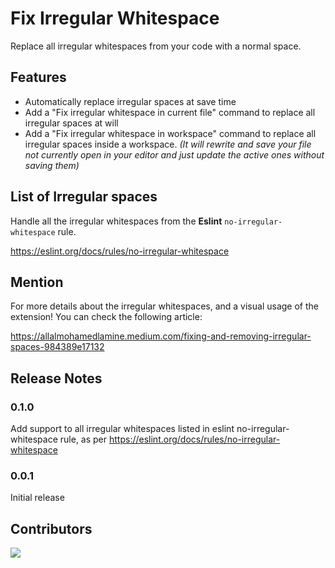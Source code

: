 # Fix Irregular Whitespace

Replace all irregular whitespaces from your code with a normal space.

## Features

- Automatically replace irregular spaces at save time
- Add a "Fix irregular whitespace in current file" command to replace all irregular spaces at will
- Add a "Fix irregular whitespace in workspace" command to replace all irregular spaces inside a workspace.
    *(It will rewrite and save your file not currently open in your editor and just update the active ones without saving them)*

## List of Irregular spaces

Handle all the irregular whitespaces from the **Eslint** `no-irregular-whitespace` rule.

https://eslint.org/docs/rules/no-irregular-whitespace

## Mention

For more details about the irregular whitespaces, and a visual usage of the extension! You can check the following article:

https://allalmohamedlamine.medium.com/fixing-and-removing-irregular-spaces-984389e17132

## Release Notes

### 0.1.0

Add support to all irregular whitespaces listed in eslint no-irregular-whitespace rule, as per https://eslint.org/docs/rules/no-irregular-whitespace

### 0.0.1

Initial release

## Contributors

<a href="https://github.com/karlito40/fix-irregular-whitespace/graphs/contributors">
  <img src="https://contrib.rocks/image?repo=karlito40/fix-irregular-whitespace" />
</a>



